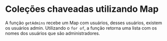# Coleções chaveadas utilizando Map
A função `getAdmins` recebe um Map com usuários, desses usuários, existem os usuários admin. 
Utilizando o `for of`, a função retorna uma lista com os nomes dos usuários que são administradores.
